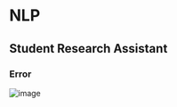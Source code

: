 # NLP
## Student Research Assistant
### Error
![image](https://github.com/Rakshita-RK/NLP/assets/173445750/eae2ddd4-9f7d-47a0-9646-c76630c06c16)
